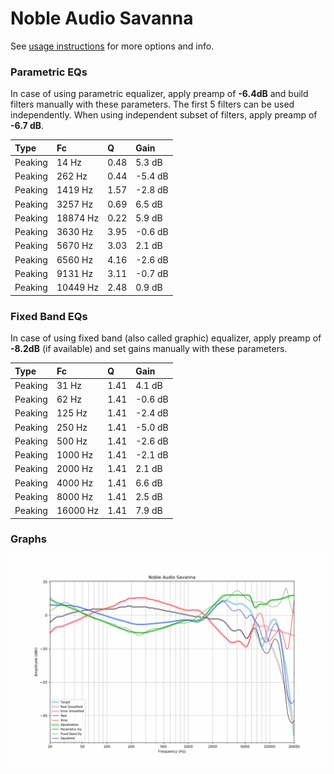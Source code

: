 # Noble Audio Savanna
See [usage instructions](https://github.com/jaakkopasanen/AutoEq#usage) for more options and info.

### Parametric EQs
In case of using parametric equalizer, apply preamp of **-6.4dB** and build filters manually
with these parameters. The first 5 filters can be used independently.
When using independent subset of filters, apply preamp of **-6.7 dB**.

| Type    | Fc       |    Q | Gain    |
|:--------|:---------|:-----|:--------|
| Peaking | 14 Hz    | 0.48 | 5.3 dB  |
| Peaking | 262 Hz   | 0.44 | -5.4 dB |
| Peaking | 1419 Hz  | 1.57 | -2.8 dB |
| Peaking | 3257 Hz  | 0.69 | 6.5 dB  |
| Peaking | 18874 Hz | 0.22 | 5.9 dB  |
| Peaking | 3630 Hz  | 3.95 | -0.6 dB |
| Peaking | 5670 Hz  | 3.03 | 2.1 dB  |
| Peaking | 6560 Hz  | 4.16 | -2.6 dB |
| Peaking | 9131 Hz  | 3.11 | -0.7 dB |
| Peaking | 10449 Hz | 2.48 | 0.9 dB  |

### Fixed Band EQs
In case of using fixed band (also called graphic) equalizer, apply preamp of **-8.2dB**
(if available) and set gains manually with these parameters.

| Type    | Fc       |    Q | Gain    |
|:--------|:---------|:-----|:--------|
| Peaking | 31 Hz    | 1.41 | 4.1 dB  |
| Peaking | 62 Hz    | 1.41 | -0.6 dB |
| Peaking | 125 Hz   | 1.41 | -2.4 dB |
| Peaking | 250 Hz   | 1.41 | -5.0 dB |
| Peaking | 500 Hz   | 1.41 | -2.6 dB |
| Peaking | 1000 Hz  | 1.41 | -2.1 dB |
| Peaking | 2000 Hz  | 1.41 | 2.1 dB  |
| Peaking | 4000 Hz  | 1.41 | 6.6 dB  |
| Peaking | 8000 Hz  | 1.41 | 2.5 dB  |
| Peaking | 16000 Hz | 1.41 | 7.9 dB  |

### Graphs
![](./Noble%20Audio%20Savanna.png)